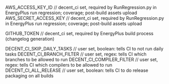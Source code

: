 AWS_ACCESS_KEY_ID         // decent_ci set, required by RunRegression.py in EnergyPlus run regression; coverage; post-build assets upload
AWS_SECRET_ACCESS_KEY     // decent_ci set, required by RunRegression.py in EnergyPlus run regression; coverage; post-build assets upload

GITHUB_TOKEN              // decent_ci set, required by EnergyPlus build process (changelog generation)

DECENT_CI_SKIP_DAILY_TASKS // user set, boolean: tells CI to not run daily tasks
DECENT_CI_BRANCH_FILTER    // user set, regex: tells CI which branches to be allowed to run
DECENT_CI_COMPILER_FILTER  // user set, regex: tells CI which compilers to be allowed to run
DECENT_CI_ALL_RELEASE      // user set, boolean: tells CI to do release packaging on all builds

